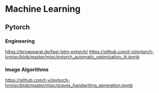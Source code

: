 # Machine Learning

## Pytorch

### Engineering
https://lernapparat.de/fast-lstm-pytorch/
https://github.com/t-vi/pytorch-tvmisc/blob/master/misc/pytorch_automatic_optimization_jit.ipynb

### Image Algorithms
https://github.com/t-vi/pytorch-tvmisc/blob/master/misc/graves_handwriting_generation.ipynb
